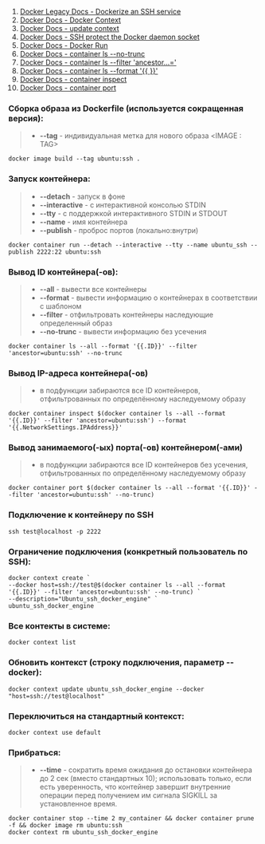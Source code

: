 1. [Docker Legacy Docs - Dockerize an SSH service](https://docker-docs.uclv.cu/engine/examples/running_ssh_service/)
2. [Docker Docs - Docker Context](https://docs.docker.com/engine/context/working-with-contexts/)
3. [Docker Docs - update context](https://docs.docker.com/engine/context/working-with-contexts/#updating-a-context)
4. [Docker Docs - SSH protect the Docker daemon socket](https://docs.docker.com/engine/security/protect-access/#use-ssh-to-protect-the-docker-daemon-socket)
5. [Docker Docs - Docker Run](https://docs.docker.com/reference/cli/docker/container/run/)
6. [Docker Docs - container ls --no-trunc](https://docs.docker.com/reference/cli/docker/container/ls/#no-trunc)
7. [Docker Docs - container ls --filter 'ancestor...='](https://docs.docker.com/reference/cli/docker/container/ls/#ancestor)
8. [Docker Docs - container ls --format '{{ }}'](https://docs.docker.com/reference/cli/docker/container/ls/#format)
9. [Docker Docs - container inspect](https://docs.docker.com/reference/cli/docker/inspect/)
10. [Docker Docs - container port](https://docs.docker.com/reference/cli/docker/container/port/)

### Сборка образа из Dockerfile (используется сокращенная версия):

> * **--tag** - индивидуальная метка для нового образа \<IMAGE : TAG>

    docker image build --tag ubuntu:ssh .

### Запуск контейнера:

> * **--detach** - запуск в фоне
> * **--interactive** - с интерактивной консолью STDIN
> * **--tty** - с поддержкой интерактивного STDIN и STDOUT
> * **--name** - имя контейнера
> * **--publish** - проброс портов (локально:внутри)

    docker container run --detach --interactive --tty --name ubuntu_ssh --publish 2222:22 ubuntu:ssh

### Вывод ID контейнера(-ов):

> * **--all** - вывести все контейнеры
> * **--format** - вывести информацию о контейнерах в соответствии с шаблоном
> * **--filter** - отфильтровать контейнеры наследующие определенный образ
> * **--no-trunc** - вывести информацию без усечения

    docker container ls --all --format '{{.ID}}' --filter 'ancestor=ubuntu:ssh' --no-trunc

### Вывод IP-адреса контейнера(-ов)
    
> * в подфункции забираются все ID контейнеров, отфильтрованных по определённому наследуемому образу

    docker container inspect $(docker container ls --all --format '{{.ID}}' --filter 'ancestor=ubuntu:ssh') --format '{{.NetworkSettings.IPAddress}}'

### Вывод занимаемого(-ых) порта(-ов) контейнером(-ами)

> * в подфункции забираются все ID контейнеров без усечения, отфильтрованных по определённому наследуемому образу

    docker container port $(docker container ls --all --format '{{.ID}}' --filter 'ancestor=ubuntu:ssh' --no-trunc)

### Подключение к контейнеру по SSH

    ssh test@localhost -p 2222

### Ограничение подключения (конкретный пользователь по SSH):

    docker context create `
    --docker host=ssh://test@$(docker container ls --all --format '{{.ID}}' --filter 'ancestor=ubuntu:ssh' --no-trunc) `
    --description="Ubuntu_ssh_docker_engine" `
    ubuntu_ssh_docker_engine

### Все контекты в системе:

    docker context list

### Обновить контекст (строку подключения, параметр --docker):

    docker context update ubuntu_ssh_docker_engine --docker "host=ssh://test@localhost"

### Переключиться на стандартный контекст:

    docker context use default

### Прибраться:

> * **--time** - сократить время ожидания до остановки контейнера до 2 сек (вместо стандартных 10); использовать только, если есть уверенность, что контейнер завершит внутренние операции перед получением им сигнала SIGKILL за установленное время.

    docker container stop --time 2 my_container && docker container prune -f && docker image rm ubuntu:ssh
    docker context rm ubuntu_ssh_docker_engine